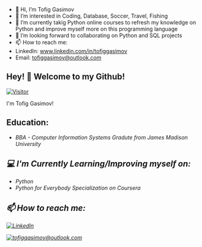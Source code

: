 - 👋 Hi, I’m Tofig Gasimov
- 👀 I’m interested in Coding, Database, Soccer, Travel, Fishing
- 🌱 I’m currently takig Python online courses to refresh my knowledge on Python and improve myself more on this programming language
- 💞️ I’m looking forward to collaborating on Python and SQL projects 
- 📫 How to reach me:
- LinkedIn: www.linkedin.com/in/tofiggasimov
- Email: tofiggasimov@outlook.com


<h2>Hey! 👋 Welcome to my Github! </h2>

<a img="https://github.com/GasimovT/GasimovT/blob/main/Images/astro.jpg"></a>

[![Visitor](https://visitor-badge.laobi.icu/badge?page_id=GasimovT.GasimovT)](https://github.com/GasimovT)

I'm Tofig Gasimov!

<h2> Education: </h2>

-   <i> BBA - Computer Information Systems Gradute from James Madison University


<h2>💻 I'm Currently Learning/Improving myself on:</h2>

-   <i> Python 
-   <i> Python for Everybody Specialization on Coursera


<h2> 📫 How to reach me: </h2>

<a href="https://www.linkedin.com/in/tofiggasimov/">![LinkedIn](https://img.shields.io/badge/LinkedIn-0077B5?style=for-the-badge&logo=linkedin&logoColor=white)</a>

<a href="mailto:tofiggasimov@outlook.com">![tofiggasimov@outlook.com](https://img.shields.io/badge/Outlook-D14836?style=for-the-badge&logo=outlook&logoColor=white)</a>



